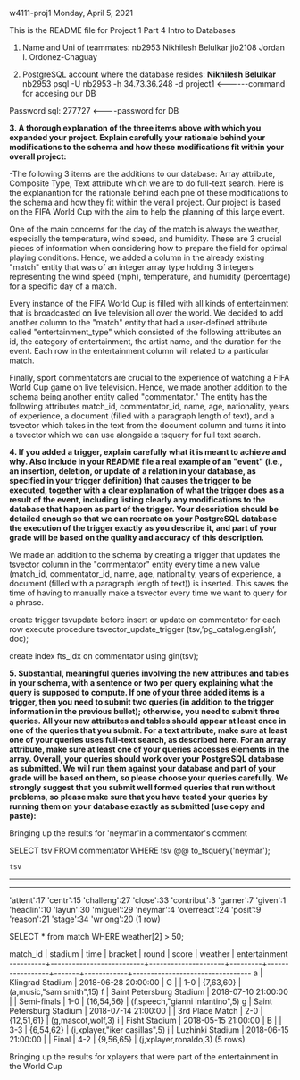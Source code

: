 w4111-proj1
Monday, April 5, 2021

This is the README file for Project 1 Part 4 Intro to Databases

1. Name and Uni of teammates:
nb2953 Nikhilesh Belulkar
jio2108 Jordan I. Ordonez-Chaguay

2. PostgreSQL account where the database resides: **Nikhilesh Belulkar** 
nb2953 psql -U nb2953 -h 34.73.36.248 -d project1 <------command for accesing our DB

Password sql: 277727 <----password for DB


**3. A thorough explanation of the three items above with which you expanded your project. Explain carefully your rationale behind your modifications to the schema and how these modifications fit within your overall project:**

-The following 3 items are the additions to our database: Array attribute, Composite Type, Text attribute which we are to do full-text search. Here is the explanantion for the rationale behind each pne of these modifications to the schema and how they fit within the verall project. Our project is based on the FIFA World Cup with the aim to help the planning of this large event. 

One of the main concerns for the day of the match is always the weather, especially the temperature, wind speed, and humidity. These are 3 crucial pieces of information when considering how to prepare the field for optimal playing conditions. Hence, we added a column in the already existing "match" entity that was of an integer array type holding 3 integers representing the wind speed (mph), temperature, and humidity (percentage) for a specific day of a match. 

Every instance of the FIFA World Cup is filled with all kinds of entertainment that is broadcasted on live television all over the world. We decided to add another column to the "match" entity that had a user-defined attribute called "entertainment_type" which consisted of the following attributes an id, the category of entertainment, the artist name, and the duration for the event. Each row in the entertainment column will related to a particular match.

Finally, sport commentators are crucial to the experience of watching a FIFA World Cup game on live television. Hence, we made another addition to the schema being another entity called "commentator." The entity has the following attributes match_id, commentator_id, name, age, nationality, years of experience, a document (filled with a paragraph length of text), and a tsvector which takes in the text from the document column and turns it into a tsvector which we can use alongside a tsquery for full text search.


**4. If you added a trigger, explain carefully what it is meant to achieve and why. Also include in your README file a real example of an "event" (i.e., an insertion, deletion, or update of a relation in your database, as specified in your trigger definition) that causes the trigger to be executed, together with a clear explanation of what the trigger does as a result of the event, including listing clearly any modifications to the database that happen as part of the trigger. Your description should be detailed enough so that we can recreate on your PostgreSQL database the execution of the trigger exactly as you describe it, and part of your grade will be based on the quality and accuracy of this description.**


We made an addition to the schema by creating a trigger that updates the tsvector column in the "commentator" entity every time a new value (match_id, commentator_id, name, age, nationality, years of experience, a document (filled with a paragraph length of text)) is inserted. This saves the time of having to manually make a tsvector every time we want to query for a phrase. 

create trigger tsvupdate before insert or 
update on commentator for each row
execute procedure tsvector_update_trigger
(tsv,’pg_catalog.english’, doc);

create index fts_idx on commentator
using gin(tsv);



**5. Substantial, meaningful queries involving the new attributes and tables in your schema, with a sentence or two per query explaining what the query is supposed to compute. If one of your three added items is a trigger, then you need to submit two queries (in addition to the trigger information in the previous bullet); otherwise, you need to submit three queries. All your new attributes and tables should appear at least once in one of the queries that you submit. For a text attribute, make sure at least one of your queries uses full-text search, as described here. For an array attribute, make sure at least one of your queries accesses elements in the array. Overall, your queries should work over your PostgreSQL database as submitted. We will run them against your database and part of your grade will be based on them, so please choose your queries carefully. We strongly suggest that you submit well formed queries that run without problems, so please make sure that you have tested your queries by running them on your database exactly as submitted (use copy and paste):**

Bringing up the results for 'neymar'in a commentator's comment

SELECT tsv
FROM commentator
WHERE tsv @@ to_tsquery('neymar');

    tsv                                                                                      
 
--------------------------------------------------------------------------------------------------------------------------------------------------------------------------------------
--------
 'attent':17 'centr':15 'challeng':27 'close':33 'contribut':3 'garner':7 'given':1 'headlin':10 'layun':30 'miguel':29 'neymar':4 'overreact':24 'posit':9 'reason':21 'stage':34 'wr
ong':20
(1 row)


SELECT * from match
WHERE weather[2] > 50;

match_id |         stadium          |        time         | bracket |      round      | score |  weather   |          entertainment
----------+--------------------------+---------------------+---------+-----------------+-------+------------+---------------------------------
 a        | Klingrad Stadium         | 2018-06-28 20:00:00 | G       |                 | 1-0   | {7,63,60}  | (a,music,"sam smith",15)
 f        | Saint Petersburg Stadium | 2018-07-10 21:00:00 |         | Semi-finals     | 1-0   | {16,54,56} | (f,speech,"gianni infantino",5)
 g        | Saint Petersburg Stadium | 2018-07-14 21:00:00 |         | 3rd Place Match | 2-0   | {12,51,61} | (g,mascot,wolf,3)
 i        | Fisht Stadium            | 2018-05-15 21:00:00 | B       |                 | 3-3   | {6,54,62}  | (i,xplayer,"iker casillas",5)
 j        | Luzhinki Stadium         | 2018-06-15 21:00:00 |         | Final           | 4-2   | {9,56,65}  | (j,xplayer,ronaldo,3)
(5 rows)


Bringing up the results for xplayers that were part of the entertainment in the World Cup







